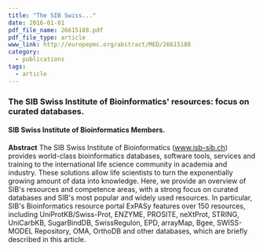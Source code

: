 ```yaml
---
title: "The SIB Swiss..."
date: 2016-01-01
pdf_file_name: 26615188.pdf
pdf_file_type: article
www_link: http://europepmc.org/abstract/MED/26615188
category:
  - publications
tags:
  - article
---
```


### The SIB Swiss Institute of Bioinformatics' resources: focus on curated databases.
#### SIB Swiss Institute of Bioinformatics Members.

**Abstract** The SIB Swiss Institute of Bioinformatics (www.isb-sib.ch) provides world-class bioinformatics databases, software tools, services and training to the international life science community in academia and industry. These solutions allow life scientists to turn the exponentially growing amount of data into knowledge. Here, we provide an overview of SIB's resources and competence areas, with a strong focus on curated databases and SIB's most popular and widely used resources. In particular, SIB's Bioinformatics resource portal ExPASy features over 150 resources, including UniProtKB/Swiss-Prot, ENZYME, PROSITE, neXtProt, STRING, UniCarbKB, SugarBindDB, SwissRegulon, EPD, arrayMap, Bgee, SWISS-MODEL Repository, OMA, OrthoDB and other databases, which are briefly described in this article.

